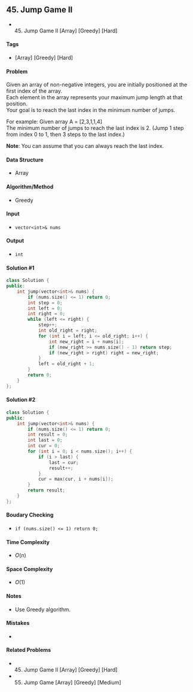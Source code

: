 ## 45. Jump Game II
- 45. Jump Game II [Array] [Greedy] [Hard]

#### Tags
- [Array] [Greedy] [Hard]

#### Problem
Given an array of non-negative integers, you are initially positioned at the first index of the array.  
Each element in the array represents your maximum jump length at that position.  
Your goal is to reach the last index in the minimum number of jumps.

For example:
Given array A = [2,3,1,1,4]  
The minimum number of jumps to reach the last index is 2. (Jump 1 step from index 0 to 1, then 3 steps to the last index.)

**Note**:
You can assume that you can always reach the last index.

#### Data Structure
- Array

#### Algorithm/Method
- Greedy

#### Input
- `vector<int>& nums`

#### Output
- `int`

#### Solution #1
``` C++
class Solution {
public:
    int jump(vector<int>& nums) {
        if (nums.size() <= 1) return 0;
        int step = 0;
        int left = 0;
        int right = 0;
        while (left <= right) {
            step++;
            int old_right = right;
            for (int i = left; i <= old_right; i++) {
                int new_right = i + nums[i];
                if (new_right >= nums.size() - 1) return step;
                if (new_right > right) right = new_right;
            }
            left = old_right + 1;
        }
        return 0;
    }
};
```

#### Solution #2
``` C++
class Solution {
public:
    int jump(vector<int>& nums) {
        if (nums.size() <= 1) return 0;
        int result = 0;
        int last = 0;
        int cur = 0;
        for (int i = 0; i < nums.size(); i++) {
            if (i > last) {
                last = cur;
                result++;
            }
            cur = max(cur, i + nums[i]);
        }
        return result;
    }
};
```

#### Boudary Checking
- `if (nums.size() <= 1) return 0;`

#### Time Complexity
- $O(n)$

#### Space Complexity
- $O(1)$

#### Notes
- Use Greedy algorithm.

#### Mistakes
- 

#### Related Problems
- 45. Jump Game II [Array] [Greedy] [Hard]
- 55. Jump Game [Array] [Greedy] [Medium]